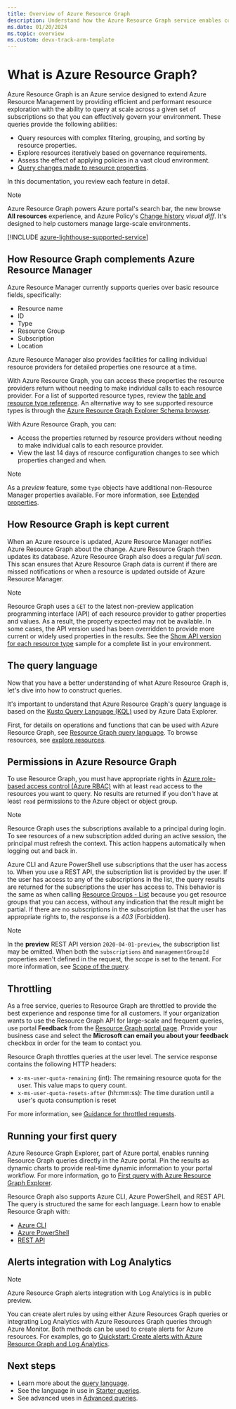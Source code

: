 ```yaml
---
title: Overview of Azure Resource Graph
description: Understand how the Azure Resource Graph service enables complex querying of resources at scale across subscriptions and tenants.
ms.date: 01/20/2024
ms.topic: overview
ms.custom: devx-track-arm-template
---
```


# What is Azure Resource Graph?

Azure Resource Graph is an Azure service designed to extend Azure Resource Management by
providing efficient and performant resource exploration with the ability to query at scale across a
given set of subscriptions so that you can effectively govern your environment. These queries
provide the following abilities:

- Query resources with complex filtering, grouping, and sorting by resource properties.
- Explore resources iteratively based on governance requirements.
- Assess the effect of applying policies in a vast cloud environment.
- [Query changes made to resource properties](./how-to/get-resource-changes.md).

In this documentation, you review each feature in detail.

> [!NOTE]
> Azure Resource Graph powers Azure portal's search bar, the new browse **All resources** experience,
> and Azure Policy's [Change history](../policy/how-to/determine-non-compliance.md#change-history-preview)
> _visual diff_. It's designed to help customers manage large-scale environments.

[!INCLUDE [azure-lighthouse-supported-service](../../../includes/azure-lighthouse-supported-service.md)]

## How Resource Graph complements Azure Resource Manager

Azure Resource Manager currently supports queries over basic resource fields, specifically:

- Resource name
- ID
- Type
- Resource Group
- Subscription
- Location

Azure Resource Manager also provides
facilities for calling individual resource providers for detailed properties one resource at a time.

With Azure Resource Graph, you can access these properties the resource providers return without
needing to make individual calls to each resource provider. For a list of supported resource types,
review the [table and resource type reference](./reference/supported-tables-resources.md). An
alternative way to see supported resource types is through the
[Azure Resource Graph Explorer Schema browser](./first-query-portal.md#schema-browser).

With Azure Resource Graph, you can:

- Access the properties returned by resource providers without needing to make individual calls to
  each resource provider.
- View the last 14 days of resource configuration changes to see which properties changed and
  when.

> [!NOTE]
> As a _preview_ feature, some `type` objects have additional non-Resource Manager properties
> available. For more information, see
> [Extended properties](./concepts/query-language.md#extended-properties).

## How Resource Graph is kept current

When an Azure resource is updated, Azure Resource Manager notifies Azure Resource Graph about the change. Azure Resource Graph then updates its database. Azure Resource Graph also does a regular _full scan_. This scan ensures that Azure Resource Graph data is current if there are missed notifications or when a resource is updated outside of Azure Resource Manager.

> [!NOTE]
> Resource Graph uses a `GET` to the latest non-preview application programming interface (API) of each resource provider to gather
> properties and values. As a result, the property expected may not be available. In some cases, the
> API version used has been overridden to provide more current or widely used properties in the
> results. See the [Show API version for each resource type](./samples/advanced.md#show-resource-types-and-api-versions)
> sample for a complete list in your environment.

## The query language

Now that you have a better understanding of what Azure Resource Graph is, let's dive into how to
construct queries.

It's important to understand that Azure Resource Graph's query language is based on the
[Kusto Query Language (KQL)](/azure/data-explorer/data-explorer-overview) used by Azure Data Explorer.

First, for details on operations and functions that can be used with Azure Resource Graph, see
[Resource Graph query language](./concepts/query-language.md). To browse resources, see
[explore resources](./concepts/explore-resources.md).

## Permissions in Azure Resource Graph

To use Resource Graph, you must have appropriate rights in [Azure role-based access control (Azure
RBAC)](../../role-based-access-control/overview.md) with at least `read` access to the resources you
want to query. No results are returned if you don't have at least `read` permissions to the Azure
object or object group.

> [!NOTE]
> Resource Graph uses the subscriptions available to a principal during login. To see resources of a
> new subscription added during an active session, the principal must refresh the context. This
> action happens automatically when logging out and back in.

Azure CLI and Azure PowerShell use subscriptions that the user has access to. When you use a REST
API, the subscription list is provided by the user. If the user has access to any of the
subscriptions in the list, the query results are returned for the subscriptions the user has access
to. This behavior is the same as when calling [Resource Groups - List](/rest/api/resources/resourcegroups/list)
because you get resource groups that you can access, without any indication that the result might be
partial. If there are no subscriptions in the subscription list that the user has appropriate rights
to, the response is a _403_ (Forbidden).

> [!NOTE]
> In the **preview** REST API version `2020-04-01-preview`, the subscription list may be omitted.
> When both the `subscriptions` and `managementGroupId` properties aren't defined in the request,
> the _scope_ is set to the tenant. For more information, see
> [Scope of the query](./concepts/query-language.md#query-scope).

## Throttling

As a free service, queries to Resource Graph are throttled to provide the best experience and
response time for all customers. If your organization wants to use the Resource Graph API for
large-scale and frequent queries, use portal **Feedback** from the
[Resource Graph portal page](https://portal.azure.com/#blade/HubsExtension/ArgQueryBlade).
Provide your business case and select the **Microsoft can email you about your feedback** checkbox in
order for the team to contact you.

Resource Graph throttles queries at the user level. The service response contains the following HTTP
headers:

- `x-ms-user-quota-remaining` (int): The remaining resource quota for the user. This value maps to
  query count.
- `x-ms-user-quota-resets-after` (hh:mm:ss): The time duration until a user's quota consumption is
  reset

For more information, see
[Guidance for throttled requests](./concepts/guidance-for-throttled-requests.md).

## Running your first query

Azure Resource Graph Explorer, part of Azure portal, enables running Resource Graph queries directly in the Azure portal. Pin the results as dynamic charts to provide real-time dynamic information to your portal workflow. For more information, go to [First query with Azure Resource Graph Explorer](./first-query-portal.md).

Resource Graph also supports Azure CLI, Azure PowerShell, and REST API. The query is structured the same for each language. Learn how to enable Resource Graph with:

- [Azure CLI](./first-query-azurecli.md)
- [Azure PowerShell](./first-query-powershell.md)
- [REST API](./first-query-rest-api.md)

## Alerts integration with Log Analytics

> [!NOTE]
> Azure Resource Graph alerts integration with Log Analytics is in public preview.

You can create alert rules by using either Azure Resources Graph queries or integrating Log Analytics with Azure Resources Graph queries through Azure Monitor. Both methods can be used to create alerts for Azure resources. For examples, go to [Quickstart: Create alerts with Azure Resource Graph and Log Analytics](./alerts-query-quickstart.md).

## Next steps

- Learn more about the [query language](./concepts/query-language.md).
- See the language in use in [Starter queries](./samples/starter.md).
- See advanced uses in [Advanced queries](./samples/advanced.md).
